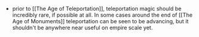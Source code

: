 - prior to [[The Age of Teleportation]], teleportation magic should be incredibly rare, if possible at all. In some cases around the end of [[The Age of Monuments]] teleportation can be seen to be advancing, but it shouldn't be anywhere near useful on empire scale yet.
